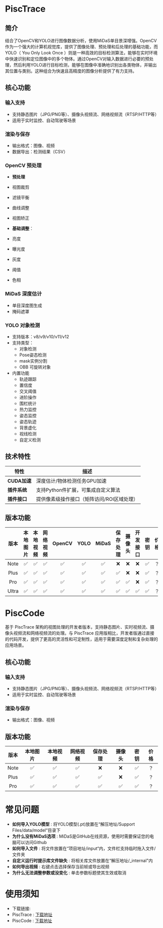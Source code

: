 # PiscTrace

## 简介
 结合了OpenCV和YOLO进行图像数据分析，使用MiDaS单目景深增强。OpenCV作为一个强大的计算机视觉库，提供了图像处理、预处理和后处理的基础功能，而YOLO（ You Only Look Once ）则是一种高效的目标检测算法，能够在实时环境中快速识别和定位图像中的多个物体。通过OpenCV对输入数据进行必要的预处理，然后利用YOLO进行目标检测，能够在图像中准确地识别出各类物体，并输出其位置与类别。这种组合为快速且高精度的图像分析提供了有力支持。


## 核心功能
### 输入支持
- 支持静态图片（JPG/PNG等）、摄像头视频流、网络视频流（RTSP/HTTP等）
- 适用于实时监控、自动驾驶等场景

### 渲染与保存
- 输出格式：图像、视频
- 数据导出：检测结果（CSV）

### OpenCV 预处理
- **预处理**
 - 视图裁剪
 - 滤镜平衡
 - 曲线调整
 - 视图矫正

- **基础调整**：
- 亮度
- 曝光度
- 灰度
- 阈值
- 色相

### MiDaS 深度估计
- 单目深度图生成
- 掩码遮罩

### YOLO 对象检测
- 支持版本：v8/v9/v10/v11/v12
- 支持类型：
  - 对象检测
  - Pose姿态检测
  - mask实例分割
  - OBB 可旋转对象
- 内置功能
  - 轨迹跟踪
  - 置信度
  - 交叉阈值
  - 进阶操作
   - 围栏统计
   - 热力监控
   - 姿态监控
   - 姿态轨迹
   - 背景虚化
   - 视线检测
   - 自定义检测

## 技术特性
| 特性          | 描述                                                                 |
|---------------|----------------------------------------------------------------------|
| **CUDA加速**  | 深度估计/物体检测任务GPU加速                      |
| **插件系统**  | 支持Python件扩展，可集成自定义算法                            |
| **插件接口**   | 提供像素级操作接口（矩阵访问/ROI区域处理）                          |

## 版本功能

| 版本  | 本地图片 | 本地视频 | 网络视频 | OpenCV | YOLO | MiDaS | 保存处理 | 摄像头 | 开发接口 | 密钥 | 价格 |
|:-----:|:--------:|:--------:|:--------:|:------:|:----:|:-----:|:--------:|:------:|:--------:|:----:|:----:|
| Note  | ✅        | ✅        | ✅        | ✅      | ✅    | ✅     | ❌        | ❌      | ❌        | ✅    | ？   |
| Plus  | ✅        | ✅        | ✅        | ✅      | ✅    | ✅     | ✅        | ❌      | ❌        | ✅    | ？   |
| Pro   | ✅        | ✅        | ✅        | ✅      | ✅    | ✅     | ✅        | ✅      | ❌        | ✅    | ？   |
| Ultra | ✅        | ✅        | ✅        | ✅      | ✅    | ✅     | ✅        | ✅      | ✅        | ✅    | ？   |

   
# PiscCode
基于 PiscTrace 架构的视图处理的开发者版本，支持静态图片、实时视频流、摄像头视频流和网络视频流的处理。与 PiscTrace 应用版相比，开发者版通过直接的代码开发，提供了更高的灵活性和可定制性，适用于需要深度定制和复杂处理的应用场景。
## 核心功能
### 输入支持
- 支持静态图片（JPG/PNG等）、摄像头视频流、网络视频流（RTSP/HTTP等）
- 适用于实时监控、自动驾驶等场景

### 渲染与保存
- 输出格式：图像、视频

## 版本功能

| 版本  | 本地图片 | 本地视频 | 网络视频 | 保存处理 | 摄像头 | 密钥 | 价格 |
|:-----:|:--------:|:--------:|:--------:|:--------:|:------:|:----:|:----:|
| Note  | ✅        | ✅        | ✅        | ❌        | ❌      | ✅    | ？   |
| Plus  | ✅        | ✅        | ✅        | ✅        | ❌      | ✅    | ？   |
| Pro   | ✅        | ✅        | ✅        | ✅        | ✅      | ✅    | ？   |




# 常见问题
- **如何导入YOLO模型** : 将YOLO模型(.pt)放置在“解压地址/Support Files/data/model“目录下
- **为什么没有MiDaS选项** : MiDaS是GitHub在线资源，使用时需要保证您的电脑可以访问Github
- **如何导入文件** : 将文件放置在“项目地址/input“内，文件栏支持临时拖入文件/文件夹
- **自定义运行时提示库文件缺失** : 将相关库文件放置在“解压地址/_internal"内
- **如何导出视频** : 右键点击选择保存当前帧或导出视频
- **为什么无法调整参数或没变化** : 单击参数标题使其生效或取消

# 使用须知
- 下载链接:
 - PiscTrace : [下载地址](https://gitcode.com/weixin_43607107/PiscTrace/releases/download/PiscTrace/PiscTrace-影迹.zip)
 - PiscCode : [下载地址](https://gitcode.com/weixin_43607107/PiscTrace/releases/download/PiscCode/PiscCode-影迹.zip)
